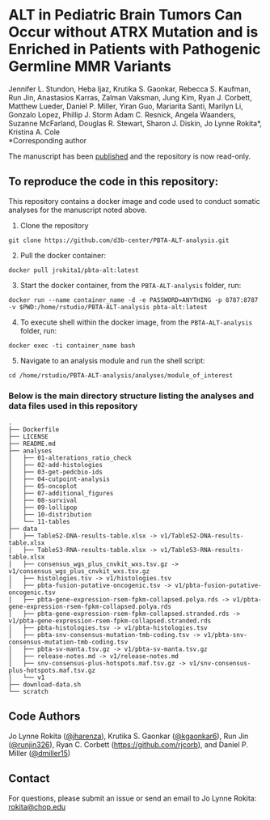# ALT in Pediatric Brain Tumors Can Occur without ATRX Mutation and is Enriched in Patients with Pathogenic Germline MMR Variants
Jennifer L. Stundon, Heba Ijaz, Krutika S. Gaonkar, Rebecca S. Kaufman, Run Jin, Anastasios Karras, Zalman Vaksman, Jung Kim, Ryan J. Corbett, Matthew Lueder, Daniel P. Miller, Yiran Guo, Mariarita Santi, Marilyn Li, Gonzalo Lopez, Phillip J. Storm Adam C. Resnick, Angela Waanders, Suzanne McFarland, Douglas R. Stewart, Sharon J. Diskin, Jo Lynne Rokita\*, Kristina A. Cole <br>
\*Corresponding author

The manuscript has been [published](https://pubmed.ncbi.nlm.nih.gov/36541551/) and the repository is now read-only.

## To reproduce the code in this repository:
This repository contains a docker image and code used to conduct somatic analyses for the manuscript noted above.

1. Clone the repository
```
git clone https://github.com/d3b-center/PBTA-ALT-analysis.git
```

2. Pull the docker container:
```
docker pull jrokita1/pbta-alt:latest
```

3. Start the docker container, from the `PBTA-ALT-analysis` folder, run:
```
docker run --name container_name -d -e PASSWORD=ANYTHING -p 8787:8787 -v $PWD:/home/rstudio/PBTA-ALT-analysis pbta-alt:latest
```

4. To execute shell within the docker image, from the `PBTA-ALT-analysis` folder, run:
```
docker exec -ti container_name bash
```

5. Navigate to an analysis module and run the shell script:
```
cd /home/rstudio/PBTA-ALT-analysis/analyses/module_of_interest
```


### Below is the main directory structure listing the analyses and data files used in this repository

```
.
├── Dockerfile
├── LICENSE
├── README.md
├── analyses
│   ├── 01-alterations_ratio_check
│   ├── 02-add-histologies
│   ├── 03-get-pedcbio-ids
│   ├── 04-cutpoint-analysis
│   ├── 05-oncoplot
│   ├── 07-additional_figures
│   ├── 08-survival
│   ├── 09-lollipop
│   ├── 10-distribution
│   └── 11-tables
├── data
│   ├── TableS2-DNA-results-table.xlsx -> v1/TableS2-DNA-results-table.xlsx
│   ├── TableS3-RNA-results-table.xlsx -> v1/TableS3-RNA-results-table.xlsx
│   ├── consensus_wgs_plus_cnvkit_wxs.tsv.gz -> v1/consensus_wgs_plus_cnvkit_wxs.tsv.gz
│   ├── histologies.tsv -> v1/histologies.tsv
│   ├── pbta-fusion-putative-oncogenic.tsv -> v1/pbta-fusion-putative-oncogenic.tsv
│   ├── pbta-gene-expression-rsem-fpkm-collapsed.polya.rds -> v1/pbta-gene-expression-rsem-fpkm-collapsed.polya.rds
│   ├── pbta-gene-expression-rsem-fpkm-collapsed.stranded.rds -> v1/pbta-gene-expression-rsem-fpkm-collapsed.stranded.rds
│   ├── pbta-histologies.tsv -> v1/pbta-histologies.tsv
│   ├── pbta-snv-consensus-mutation-tmb-coding.tsv -> v1/pbta-snv-consensus-mutation-tmb-coding.tsv
│   ├── pbta-sv-manta.tsv.gz -> v1/pbta-sv-manta.tsv.gz
│   ├── release-notes.md -> v1/release-notes.md
│   ├── snv-consensus-plus-hotspots.maf.tsv.gz -> v1/snv-consensus-plus-hotspots.maf.tsv.gz
│   └── v1
├── download-data.sh
└── scratch
```

## Code Authors

Jo Lynne Rokita ([@jharenza](https://github.com/jharenza)), Krutika S. Gaonkar ([@kgaonkar6](https://github.com/kgaonkar6)), Run Jin ([@runjin326](https://github.com/runjin326)), Ryan C. Corbett (https://github.com/rjcorb), and Daniel P. Miller ([@dmiller15](https://github.com/dmiller15))

## Contact

For questions, please submit an issue or send an email to Jo Lynne Rokita: rokita@chop.edu

